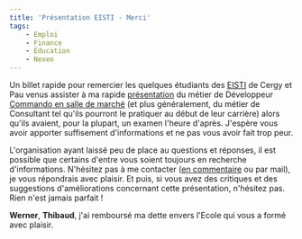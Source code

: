 ```yaml
---
title: 'Présentation EISTI - Merci'
tags:
    - Emploi
    - Finance
    - Éducation
    - Nexeo
---
```


Un billet rapide pour remercier les quelques étudiants des
[EISTI](http://www.eisti.fr/) de Cergy et Pau venus assister à ma rapide
[présentation](/2009/07/conseil-itfinance-que-voulez-vous-savoir/) du métier de
Développeur
[Commando en salle de marché](/2008/05/une-grosse-journee-de-commando/) (et plus
généralement, du métier de Consultant tel qu'ils pourront le pratiquer au début
de leur carrière) alors qu'ils avaient, pour la plupart, un examen l'heure
d'après. J'espère vous avoir apporter suffisement d'informations et ne pas vous
avoir fait trop peur.

L'organisation ayant laissé peu de place au questions et réponses, il est
possible que certains d'entre vous soient toujours en recherche
d'informations. N'hésitez pas à me contacter
([en commentaire](/2009/11/presentation-eisti-merci/) ou par mail), je vous
répondrais avec plaisir. Et puis, si vous avez des critiques et des suggestions
d'améliorations concernant cette présentation, n'hésitez pas. Rien n'est jamais
parfait&nbsp;!

**Werner**, **Thibaud**, j'ai remboursé ma dette envers l'Ecole qui vous a formé
avec plaisir.
